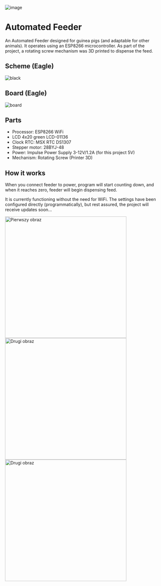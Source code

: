 ![image](https://github.com/Zalezny/feeder_arduino_esp8266/assets/65240240/ffb208e6-5b48-4f92-b3fc-5efbf0e083b2)


# Automated Feeder

An Automated Feeder designed for guinea pigs (and adaptable for other animals). It operates using an ESP8266 microcontroller. As part of the project, a rotating screw mechanism was 3D printed to dispense the feed.

## Scheme (Eagle)

![black](https://github.com/Zalezny/feeder_arduino_esp8266/assets/65240240/5b772d63-75e4-44fe-bfaf-e5e9fa2c05c6)


## Board (Eagle)

![board](https://github.com/Zalezny/feeder_arduino_esp8266/assets/65240240/3195864f-eddc-44bf-b9d3-282b425752e4)


## Parts

- Processor: ESP8266 WiFi
- LCD 4x20 green LCD-01136
- Clock RTC: MSX RTC DS1307
- Stepper motor: 28BYJ-48
- Power: Impulse Power Supply 3-12V/1.2A (for this project 5V)
- Mechanism: Rotating Screw (Printer 3D)

## How it works 

When you connect feeder to power, program will start counting down, and when it reaches zero, feeder will begin dispensing feed.

It is currently functioning without the need for WiFi. The settings have been configured directly (programmatically), but rest assured, the project will receive updates soon...

<img src="https://github.com/Zalezny/feeder_arduino_esp8266/assets/65240240/17da5cd9-c66c-420f-b6f7-13a72638102a" alt="Pierwszy obraz" style="width: 400px; height: auto;"/>
<img src="https://github.com/Zalezny/feeder_arduino_esp8266/assets/65240240/45d54019-48e5-4958-9c4b-2f9915985044" alt="Drugi obraz" style="width: 400px; height: auto;"/>
<img src="https://github.com/Zalezny/feeder_arduino_esp8266/assets/65240240/edbf91a0-5b47-423f-b33f-0f3e47097460" alt="Drugi obraz" style="width: 400px; height: auto;"/>
